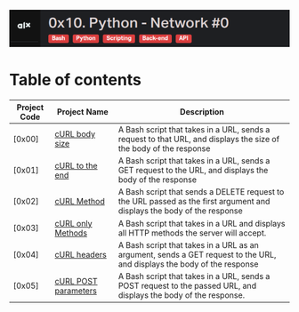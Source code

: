 
![Manual](./assets/Screenshot%20from%202023-08-31%2013-08-57.png)
# Table of contents
Project Code | Project Name | Description
------- | -------- | -----------
[0x00] | [cURL body size](./0-select_states.py) | A Bash script that takes in a URL, sends a request to that URL, and displays the size of the body of the response
[0x01] | [cURL to the end](./1-body.sh) | A Bash script that takes in a URL, sends a GET request to the URL, and displays the body of the response
[0x02] | [cURL Method](./2-delete.sh) | A Bash script that sends a DELETE request to the URL passed as the first argument and displays the body of the response
[0x03] | [cURL only Methods](./3-methods.sh) | A Bash script that takes in a URL and displays all HTTP methods the server will accept.
[0x04] | [cURL headers](./4-header.sh) | A Bash script that takes in a URL as an argument, sends a GET request to the URL, and displays the body of the response
[0x05] | [cURL POST parameters](./5-post_params.sh) | A Bash script that takes in a URL, sends a POST request to the passed URL, and displays the body of the response.